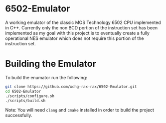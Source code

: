# 6502-Emulator
A working emulator of the classic MOS Technology 6502 CPU implemented in C++.
Currently only the non BCD portion of the instruction set has been implemented as my goal with this project is to eventually create a fully operational NES emulator which does not require this portion of the instruction set.  

# Building the Emulator

To build the enumator run the following:

```bash
git clone https://github.com/xchg-rax-rax/6502-Emulator.git
cd 6502-Emulator
./scripts/configure.sh
./scripts/build.sh
```

Note: You will need `clang` and `cmake` installed in order to build the project successfully.
